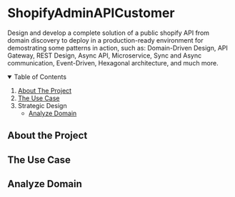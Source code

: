 # ShopifyAdminAPICustomer
Design and develop a complete solution of a public shopify API from domain discovery to deploy in a production-ready environment for demostrating some patterns in action, such as: Domain-Driven Design, API Gateway, REST Design, Async API, Microservice, Sync and Async communication, Event-Driven, Hexagonal architecture, and much more.

<!-- TABLE OF CONTENTS -->
<details open="open">
  <summary>Table of Contents</summary>
  <ol>
    <li>
      <a href="#about-the-project">About The Project</a>      
    </li>
    <li>
      <a href="#the-use-case">The Use Case</a>      
    </li>
    <li>
      <a>Strategic Design</a>
      <ul>
        <li><a href="#analyze-domain">Analyze Domain</a></li>
      </ul>
    </li>  
    
  </ol>
</details>

## About the Project

## The Use Case

## Analyze Domain
